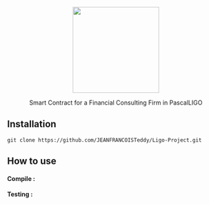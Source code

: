 <p align="center">
    <img src="https://image.noelshack.com/fichiers/2021/06/6/1613217697-c6ad1bae-d2de-47f3-8370-f0a3d2fb2052-200x200.png" width="200">
    <p align="center">
    Smart Contract for a Financial Consulting Firm in PascalLIGO
    </p>
</p>

## Installation

```
git clone https://github.com/JEANFRANCOISTeddy/Ligo-Project.git
```

## How to use
#### Compile :

#### Testing :


